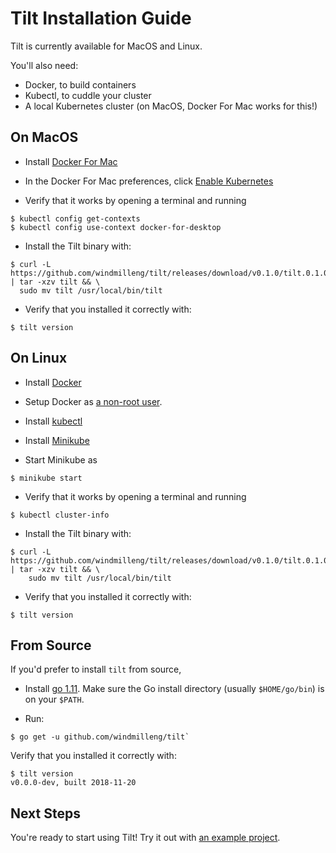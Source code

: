 Tilt Installation Guide
=======================

Tilt is currently available for MacOS and Linux.

You'll also need:

- Docker, to build containers
- Kubectl, to cuddle your cluster
- A local Kubernetes cluster (on MacOS, Docker For Mac works for this!)

On MacOS
--------

- Install [Docker For Mac](https://docs.docker.com/docker-for-mac/install/)

- In the Docker For Mac preferences, click [Enable Kubernetes](https://docs.docker.com/docker-for-mac/#kubernetes)

- Verify that it works by opening a terminal and running

```
$ kubectl config get-contexts
$ kubectl config use-context docker-for-desktop
```

- Install the Tilt binary with:

```
$ curl -L https://github.com/windmilleng/tilt/releases/download/v0.1.0/tilt.0.1.0.mac.x86_64.tar.gz | tar -xzv tilt && \
  sudo mv tilt /usr/local/bin/tilt
```

- Verify that you installed it correctly with:

```
$ tilt version
```

On Linux
--------

- Install [Docker](https://docs.docker.com/install/)

- Setup Docker as [a non-root user](https://docs.docker.com/install/linux/linux-postinstall/).

- Install [kubectl](https://kubernetes.io/docs/tasks/tools/install-kubectl/)

- Install [Minikube](https://github.com/kubernetes/minikube#installation)

- Start Minikube as

```
$ minikube start
```

- Verify that it works by opening a terminal and running

```
$ kubectl cluster-info
```

- Install the Tilt binary with:

```
$ curl -L https://github.com/windmilleng/tilt/releases/download/v0.1.0/tilt.0.1.0.linux.x86_64.tar.gz | tar -xzv tilt && \
    sudo mv tilt /usr/local/bin/tilt
```

- Verify that you installed it correctly with:

```
$ tilt version
```

From Source
-----------

If you'd prefer to install `tilt` from source,

- Install [go 1.11](https://golang.org/dl/). Make sure the Go install directory
(usually `$HOME/go/bin`) is on your `$PATH`.

- Run:

```
$ go get -u github.com/windmilleng/tilt`
```

Verify that you installed it correctly with:

```
$ tilt version
v0.0.0-dev, built 2018-11-20
```

Next Steps
----------

You're ready to start using Tilt! Try it out with [an example project](first_example.html).


